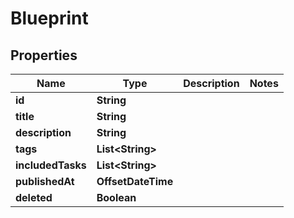 

# Blueprint


## Properties

| Name | Type | Description | Notes |
|------------ | ------------- | ------------- | -------------|
|**id** | **String** |  |  |
|**title** | **String** |  |  |
|**description** | **String** |  |  |
|**tags** | **List&lt;String&gt;** |  |  |
|**includedTasks** | **List&lt;String&gt;** |  |  |
|**publishedAt** | **OffsetDateTime** |  |  |
|**deleted** | **Boolean** |  |  |



